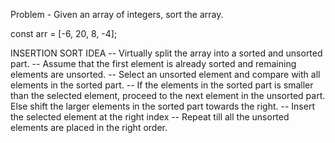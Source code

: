 Problem - Given an array of integers, sort the array.

const arr = [-6, 20, 8, -4];

INSERTION SORT IDEA
-- Virtually split the array into a sorted and unsorted part.
-- Assume that the first element is already sorted and remaining elements are unsorted.
-- Select an unsorted element and compare with all elements in the sorted part.
-- If the elements in the sorted part is smaller than the selected element, proceed to the next element in the unsorted part. Else shift the larger elements in the sorted part towards the right.
-- Insert the selected element at the right index
-- Repeat till all the unsorted elements are placed in the right order.